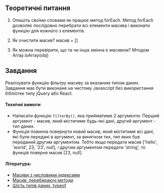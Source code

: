 ## Теоретичні питання

1. Опишіть своїми словами як працює метод forEach.
Метод forEach дозволяє послідовно перебрати всі елементи масива 
і виконати функцію для кожного з елементів.

2. Як очистити масив?
масив = []

3. Як можна перевірити, що та чи інша змінна є масивом? 
Мтодом Array.isArray(obj)


## Завдання

Реалізувати функцію фільтру масиву за вказаним типом даних. Завдання має бути виконане на чистому Javascript без використання бібліотек типу jQuery або React.

#### Технічні вимоги:

- Написати функцію `filterBy()`, яка прийматиме 2 аргументи. Перший аргумент - масив, який міститиме будь-які дані, другий аргумент - тип даних. 
- Функція повинна повернути новий масив, який міститиме всі дані, які були передані в аргумент, за винятком тих, тип яких був переданий другим аргументом. Тобто якщо передати масив ['hello', 'world', 23, '23', null], і другим аргументом передати 'string', то функція поверне масив [23, null].


#### Література:

- [Масиви з числовими індексами](http://learn.javascript.ru/array)
- [Масив: перебираючі методи](http://learn.javascript.ru/array-iteration)
- [Шість типів даних, typeof](https://learn.javascript.ru/types-intro)
